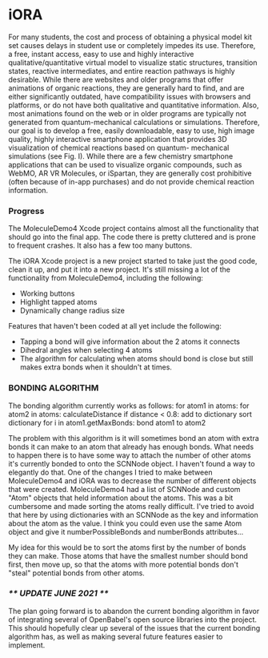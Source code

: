 # iORA

For many students, the cost and process of obtaining a physical model kit set causes delays in student use or completely impedes its use. Therefore, a free, instant access, easy to use and highly interactive qualitative/quantitative virtual model to visualize static structures, transition states, reactive intermediates, and entire reaction pathways is highly desirable. While there are websites and older programs that offer animations of organic reactions, they are generally hard to find, and are either significantly outdated, have compatibility issues with browsers and platforms, or do not have both qualitative and quantitative information. Also, most animations found on the web or in older programs are typically not generated from quantum-mechanical calculations or simulations. Therefore, our goal is to develop a free, easily downloadable, easy to use, high image quality, highly interactive smartphone application that provides 3D visualization of chemical reactions based on quantum- mechanical simulations (see Fig. I). While there are a few chemistry smartphone applications that can be used to visualize organic compounds, such as WebMO, AR VR Molecules, or iSpartan, they are generally cost prohibitive (often because of in-app purchases) and do not provide chemical reaction information.

### Progress

The MoleculeDemo4 Xcode project contains almost all the functionality that should go into the final app. The code there is pretty cluttered and is prone to frequent crashes. It also has a few too many buttons. 

The iORA Xcode project is a new project started to take just the good code, clean it up, and put it into a new project. It's still missing a lot of the functionality from MoleculeDemo4, including the following: 
  - Working buttons
  - Highlight tapped atoms 
  - Dynamically change radius size 
  
Features that haven't been coded at all yet include the following: 
  - Tapping a bond will give information about the 2 atoms it connects
  - Dihedral angles when selecting 4 atoms
  - The algorithm for calculating when atoms should bond is close but still makes extra bonds when it shouldn't at times. 
  
  
  
  
### BONDING ALGORITHM

The bonding algorithm currently works as follows: 
   for atom1 in atoms:
    for atom2 in atoms:
        calculateDistance
        if distance < 0.8:
            add to dictionary
    sort dictionary
    for i in atom1.getMaxBonds:
        bond atom1 to atom2


The problem with this algorithm is it will sometimes bond an atom with extra bonds it can make to an atom that already has enough bonds. What needs to happen there is to have some way to attach the number of other atoms it's currently bonded to onto the SCNNode object. I haven't found a way to elegantly do that. One of the changes I tried to make between MoleculeDemo4 and iORA was to decrease the number of different objects that were created. MoleculeDemo4 had a list of SCNNode and custom "Atom" objects that held information about the atoms. This was a bit cumbersome and made sorting the atoms really difficult. I've tried to avoid that here by using dictionaries with an SCNNode as the key and information about the atom as the value. I think you could even use the same Atom object and give it numberPossibleBonds and numberBonds attributes...

My idea for this would be to sort the atoms first by the number of bonds they can make. Those atoms that have the smallest number should bond first, then move up, so that the atoms with more potential bonds don't "steal" potential bonds from other atoms.

### _** UPDATE JUNE 2021 **_

The plan going forward is to abandon the current bonding algorithm in favor of integrating several of OpenBabel's open source libraries into the project. This should hopefully clear up several of the issues that the current bonding algorithm has, as well as making several future features easier to implement. 
